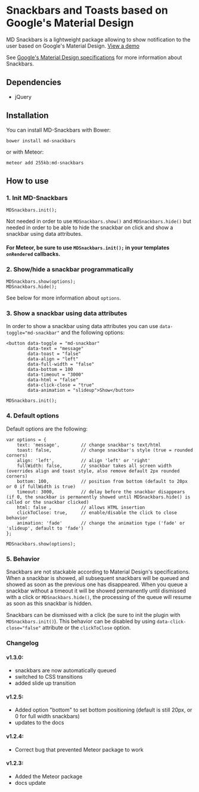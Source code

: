 # Snackbars and Toasts based on Google's Material Design

MD Snackbars is a lightweight package allowing to show notification to the user based on Google's Material Design. [View a demo](http://255kb.github.io/md-snackbars/)

See [Google's Material Design specifications](http://www.google.com/design/spec/components/snackbars-toasts.html#snackbars-toasts-specs) for more information about Snackbars.

## Dependencies
- jQuery

## Installation

You can install MD-Snackbars with Bower:

    bower install md-snackbars

or with Meteor:

    meteor add 255kb:md-snackbars

## How to use

### 1. Init MD-Snackbars

    MDSnackbars.init();

Not needed in order to use `MDSnackbars.show()` and `MDSnackbars.hide()` but needed in order to be able to hide the snackbar on click and show a snackbar using data attributes.
#### For Meteor, be sure to use `MDSnackbars.init();` in your templates `onRendered` callbacks.

### 2. Show/hide a snackbar programmatically

    MDSnackbars.show(options);
    MDSnackbars.hide();

See below for more information about `options`.

### 3. Show a snackbar using data attributes

In order to show a snackbar using data attributes you can use `data-toggle="md-snackbar"` and the following options:

    <button data-toggle = "md-snackbar"
            data-text = "message"
            data-toast = "false"
            data-align = "left"
            data-full-width = "false"
            data-bottom = 100
            data-timeout = "3000"
            data-html = "false"
            data-click-close = "true"
            data-animation = "slideup">Show</button>
            
    MDSnackbars.init();

### 4. Default options

Default options are the following:

    var options = {
        text: 'message',        // change snackbar's text/html
        toast: false,           // change snackbar's style (true = rounded corners)
        align: 'left',          // align 'left' or 'right'
        fullWidth: false,       // snackbar takes all screen width (overrides align and toast style, also remove default 2px rounded corners)
        bottom: 100,            // position from bottom (default to 20px or 0 if fullWidth is true)
        timeout: 3000,          // delay before the snackbar disappears (if 0, the snackbar is permanently showed until MDSnackbars.hide() is called or the snackbar clicked)
        html: false ,           // allows HTML insertion
        clickToClose: true,     // enable/disable the click to close behavior
        animation: 'fade'       // change the animation type ('fade' or 'slideup', default to 'fade')
    };
    
    MDSnackbars.show(options);

### 5. Behavior

Snackbars are not stackable according to Material Design's specifications. When a snackbar is showed, all subsequent snackbars will be queued and showed as soon as the previous one has disappeared.
When you queue a snackbar without a timeout it will be showed permanently until dismissed with a click or `MDSnackbars.hide()`, the processing of the queue will resume as soon as this snackbar is hidden.

Snackbars can be dismissed with a click (be sure to init the plugin with `MDSnackbars.init()`). This behavior can be disabled by using `data-click-close="false"` attribute or the `clickToClose` option.


### Changelog

#### v1.3.0:
- snackbars are now automatically queued
- switched to CSS transitions
- added slide up transition

#### v1.2.5:
- Added option "bottom" to set bottom positioning (default is still 20px, or 0 for full width snackbars)
- updates to the docs

#### v1.2.4:
- Correct bug that prevented Meteor package to work

#### v1.2.3:
- Added the Meteor package
- docs update
